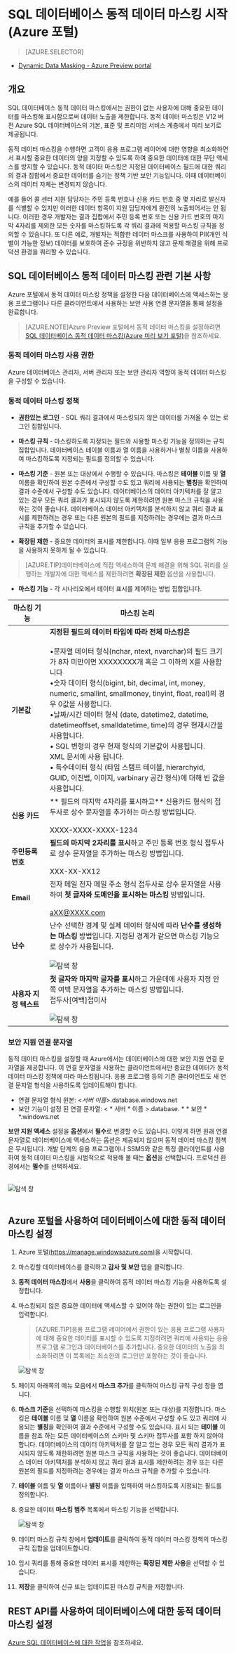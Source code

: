 <properties 
   pageTitle="SQL 데이터베이스 동적 데이터 마스킹 시작(Azure 포털)" 
   description="Azure 포털에서 SQL 데이터베이스 동적 데이터 마스킹을 시작하는 방법" 
   services="sql-database" 
   documentationCenter="" 
   authors="nadavhelfman" 
   manager="jeffreyg" 
   editor="v-romcal"/>

<tags
   ms.service="sql-database"
   ms.devlang="NA"
   ms.topic="article"
   ms.tgt_pltfrm="NA"
   ms.workload="data-services" 
   ms.date="04/02/2015"
   ms.author="nadavh; ronmat; v-romcal; sstein"/>

# SQL 데이터베이스 동적 데이터 마스킹 시작(Azure 포털)

> [AZURE.SELECTOR]
- [Dynamic Data Masking - Azure Preview portal](sql-database-dynamic-data-masking-get-started.md)

## 개요

SQL 데이터베이스 동적 데이터 마스킹에서는 권한이 없는 사용자에 대해 중요한 데이터를 마스킹해 표시함으로써 데이터 노출을 제한합니다. 동적 데이터 마스킹은 V12 버전 Azure SQL 데이터베이스의 기본, 표준 및 프리미엄 서비스 계층에서 미리 보기로 제공됩니다.

동적 데이터 마스킹을 수행하면 고객이 응용 프로그램 레이어에 대한 영향을 최소화하면서 표시할 중요한 데이터의 양을 지정할 수 있도록 하여 중요한 데이터에 대한 무단 액세스를 방지할 수 있습니다. 동적 데이터 마스킹은 지정된 데이터베이스 필드에 대한 쿼리의 결과 집합에서 중요한 데이터를 숨기는 정책 기반 보안 기능입니다. 이때 데이터베이스의 데이터 자체는 변경되지 않습니다.

예를 들어 콜 센터 지원 담당자는 주민 등록 번호나 신용 카드 번호 중 몇 자리로 발신자를 식별할 수 있지만 이러한 데이터 항목이 지원 담당자에게 완전히 노출되어서는 안 됩니다. 이러한 경우 개발자는 결과 집합에서 주민 등록 번호 또는 신용 카드 번호의 마지막 4자리를 제외한 모든 숫자를 마스킹하도록 각 쿼리 결과에 적용할 마스킹 규칙을 정의할 수 있습니다. 또 다른 예로, 개발자는 적합한 데이터 마스크를 사용하여 PII(개인 식별이 가능한 정보) 데이터를 보호하여 준수 규정을 위반하지 않고 문제 해결을 위해 프로덕션 환경을 쿼리할 수 있습니다.

## SQL 데이터베이스 동적 데이터 마스킹 관련 기본 사항

Azure 포털에서 동적 데이터 마스킹 정책을 설정한 다음 데이터베이스에 액세스하는 응용 프로그램이나 다른 클라이언트에서 사용하는 보안 사용 연결 문자열을 통해 설정을 완료합니다.

> [AZURE.NOTE]Azure Preview 포털에서 동적 데이터 마스킹을 설정하려면 [SQL 데이터베이스 동적 데이터 마스킹(Azure 미리 보기 포털)](sql-database-dynamic-data-masking-get-started.md)을 참조하세요.

### 동적 데이터 마스킹 사용 권한

Azure 데이터베이스 관리자, 서버 관리자 또는 보안 관리자 역할이 동적 데이터 마스킹을 구성할 수 있습니다.

### 동적 데이터 마스킹 정책

* **권한있는 로그인** - SQL 쿼리 결과에서 마스킹되지 않은 데이터를 가져올 수 있는 로그인 집합입니다.
  
* **마스킹 규칙** - 마스킹하도록 지정되는 필드와 사용할 마스킹 기능을 정의하는 규칙 집합입니다. 데이터베이스 테이블 이름과 열 이름을 사용하거나 별칭 이름을 사용하여 마스킹하도록 지정되는 필드를 정의할 수 있습니다.

* **마스킹 기준** - 원본 또는 대상에서 수행할 수 있습니다. 마스킹은 **테이블** 이름 및 **열** 이름을 확인하여 원본 수준에서 구성할 수도 있고 쿼리에 사용되는 **별칭**을 확인하여 결과 수준에서 구성할 수도 있습니다. 데이터베이스의 데이터 아키텍처를 잘 알고 있는 경우 모든 쿼리 결과가 표시되지 않도록 제한하려면 원본 마스크 규칙을 사용하는 것이 좋습니다. 데이터베이스 데이터 아키텍처를 분석하지 않고 쿼리 결과 표시를 제한하려는 경우 또는 다른 원본의 필드를 지정하려는 경우에는 결과 마스크 규칙을 추가할 수 있습니다.
  
* **확장된 제한** - 중요한 데이터의 표시를 제한합니다. 이때 일부 응용 프로그램의 기능을 사용하지 못하게 될 수 있습니다.

>[AZURE.TIP]데이터베이스에 직접 액세스하여 문제 해결을 위해 SQL 쿼리를 실행하는 개발자에 대한 액세스를 제한하려면 **확장된 제한** 옵션을 사용합니다.

* **마스킹 기능** - 각 시나리오에서 데이터 표시를 제어하는 방법 집합입니다.

| 마스킹 기능 | 마스킹 논리 |
|----------|---------------|
| **기본값** |**지정된 필드의 데이터 타입에 따라 전체 마스킹은**<br/><br/>•문자열 데이터 형식(nchar, ntext, nvarchar)의 필드 크기가 8자 미만이면 XXXXXXXX개 혹은 그 이하의 X를 사용합니다<br/>•숫자 데이터 형식(bigint, bit, decimal, int, money, numeric, smallint, smallmoney, tinyint, float, real)의 경우 0값을 사용합니다.<br/>•날짜/시간 데이터 형식 (date, datetime2, datetime, datetimeoffset, smalldatetime, time)의 경우 현재시간을 사용합니다.<br/>• SQL 변형의 경우 현재 형식의 기본값이 사용됩니다.<br/>XML 문서에 <masked/>사용 됩니다. <br/>• 특수데이터 형식 (타임 스탬프 테이블, hierarchyid, GUID, 이진법, 이미지, varbinary 공간 형식)에 대해 빈 값을 사용합니다.
| **신용 카드** |** 필드의 마지막 4자리를 표시하고** 신용카드 형식의 접두사로 상수 문자열을 추가하는 마스킹 방법입니다.<br/><br/>XXXX-XXXX-XXXX-1234|
| **주민등록 번호** |**필드의 마지막 2자리를 표시**하고 주민 등록 번호 형식 접두사로 상수 문자열을 추가하는 마스킹 방법입니다.<br/><br/>XXX-XX-XX12 |
| **Email** | 전자 메일 전자 메일 주소 형식 접두사로 상수 문자열을 사용하여 **첫 글자와 도메인을 표시하는 마스킹** 방법입니다.<br/><br/>aXX@XXXX.com |
| **난수** | 난수 선택한 경계 및 실제 데이터 형식에 따라 **난수를 생성하는 마스킹** 방법입니다. 지정된 경계가 같으면 마스킹 기능으로 상수가 사용됩니다.<br/><br/>![탐색 창][Image1] |
| **사용자 지정 텍스트** | **첫 글자와 마지막 글자를 표시**하고 가운데에 사용자 지정 안쪽 여백 문자열을 추가하는 마스킹 방법입니다.<br/>접두사[여백]접미사<br/><br/>![탐색 창][Image2] |

  
<a name="Anchor1"></a>
### 보안 지원 연결 문자열

동적 데이터 마스킹을 설정할 때 Azure에서는 데이터베이스에 대한 보안 지원 연결 문자열을 제공합니다. 이 연결 문자열을 사용하는 클라이언트에서만 중요한 데이터가 동적 데이터 마스킹 정책에 따라 마스킹됩니다. 응용 프로그램 등의 기존 클라이언트도 새 연결 문자열 형식을 사용하도록 업데이트해야 합니다.

* 연결 문자열 형식 원본: <*서버 이름*>.database.windows.net
* 보안 기능이 설정 된 연결 문자열: < * 서버 * 이름 >.database. * * 보안 * *.windows.net

**보안 지원 액세스** 설정을 **옵션**에서 **필수**로 변경할 수도 있습니다. 이렇게 하면 원래 연결 문자열로 데이터베이스에 액세스하는 옵션은 제공되지 않으며 동적 데이터 마스킹 정책은 무시됩니다. 개발 단계의 응용 프로그램이나 SSMS와 같은 특정 클라이언트를 사용하여 동적 데이터 마스킹을 시범적으로 적용해 볼 때는 **옵션**을 선택합니다. 프로덕션 환경에서는 **필수**를 선택하세요.<br/><br/>

![탐색 창][Image3]<br/><br/>

## Azure 포털을 사용하여 데이터베이스에 대한 동적 데이터 마스킹 설정

1. Azure 포털[(https://manage.windowsazure.com)](https://manage.windowsazure.com)을 시작합니다.

2. 마스킹할 데이터베이스를 클릭하고 **감사 및 보안** 탭을 클릭합니다.

3. **동적 데이터 마스킹**에서 **사용**을 클릭하여 동적 데이터 마스킹 기능을 사용하도록 설정합니다.

4. 마스킹되지 않은 중요한 데이터에 액세스할 수 있어야 하는 권한이 있는 로그인을 입력합니다.

	>[AZURE.TIP]응용 프로그램 레이어에서 권한이 있는 응용 프로그램 사용자에 대해 중요한 데이터를 표시할 수 있도록 지정하려면 쿼리에 사용되는 응용 프로그램 로그인과 데이터베이스를 추가합니다. 중요한 데이터의 노출을 최소화하려면 이 목록에는 최소한의 로그인만 포함하는 것이 좋습니다.

	![탐색 창][Image4]

5. 페이지 아래쪽의 메뉴 모음에서 **마스크 추가**를 클릭하여 마스킹 규칙 구성 창을 엽니다.

6. **마스크 기준**을 선택하여 마스킹을 수행할 위치(원본 또는 대상)를 지정합니다. 마스킹은 **테이블** 이름 및 **열** 이름을 확인하여 원본 수준에서 구성할 수도 있고 쿼리에 사용되는 **별칭**을 확인하여 결과 수준에서 구성할 수도 있습니다. 표시 되는 **테이블** 이름을 참조 하는 모든 데이터베이스의 스키마 및 스키마 접두사를 포함 하지 않아야 합니다. 데이터베이스의 데이터 아키텍처를 잘 알고 있는 경우 모든 쿼리 결과가 표시되지 않도록 제한하려면 원본 마스크 규칙을 사용하는 것이 좋습니다. 데이터베이스 데이터 아키텍처를 분석하지 않고 쿼리 결과 표시를 제한하려는 경우 또는 다른 원본의 필드를 지정하려는 경우에는 결과 마스크 규칙을 추가할 수 있습니다.

7. **테이블** 이름 및 **열** 이름이나 **별칭** 이름을 입력하여 마스킹하도록 지정되는 필드를 정의합니다.

8. 중요한 데이터 **마스킹 범주** 목록에서 마스킹 기능을 선택합니다.

	![탐색 창][Image5]
 	
9. 데이터 마스킹 규칙 창에서 **업데이트**를 클릭하여 동적 데이터 마스킹 정책의 마스킹 규칙 집합을 업데이트합니다.

10. 임시 쿼리를 통해 중요한 데이터 표시를 제한하는 **확장된 제한 사용**을 선택할 수 있습니다.

11. **저장**을 클릭하여 신규 또는 업데이트된 마스킹 규칙을 저장합니다.

## REST API를 사용하여 데이터베이스에 대한 동적 데이터 마스킹 설정

[Azure SQL 데이터베이스에 대한 작업](https://msdn.microsoft.com/library/dn505719.aspx)을 참조하세요.

[Image1]: ./media/sql-database-dynamic-data-masking-get-started-portal/1_DDM_Random_number.png
[Image2]: ./media/sql-database-dynamic-data-masking-get-started-portal/2_DDM_Custom_text.png
[Image3]: ./media/sql-database-dynamic-data-masking-get-started-portal/3_DDM_Current_Preview.png
[Image4]: ./media/sql-database-dynamic-data-masking-get-started-portal/4_DMM_Policy_Classic_Portal.png
[Image5]: ./media/sql-database-dynamic-data-masking-get-started-portal/5_DDM_Add_Masking_Rule_Classic_Portal.png
 

<!---HONumber=July15_HO2-->